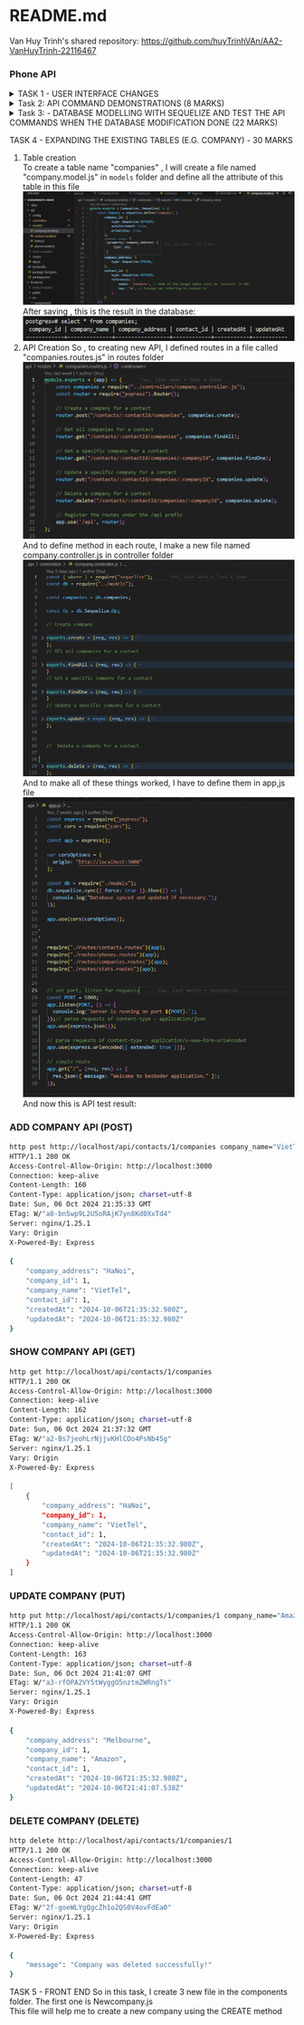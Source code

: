 # README.md


Van Huy Trinh's shared repository: https://github.com/huyTrinhVAn/AA2-VanHuyTrinh-22116467





### Phone API
<details>
<summary>TASK 1 - USER INTERFACE CHANGES</summary>

1) Change the button label from contact component from "Delete" to "Delete Contact" <br/>
Change at ```contact.js``` in  ```components``` folder <br/>

Origin:<br/>
![alt text](./frontend/public/img/T1UIQ1.png) <br/>
Code:<br/>
``` js
<button className='button red' onClick={doDelete}>Delete</button>
```
After: <br/>
![alt text](./frontend/public/img/T1img3Q1.png)
Code:<br/>
```js
<button className='button red' onClick={doDelete}>Delete Contact</button>
```
2) Change the button label in phone component from "Add" to e.g "Add Choiru’s Phone" (3 Marks)<br/>
To do this task , we need to change code in ```NewPhone.js``` in ```components``` folder <br/>
Before:<br/>
![alt text](./frontend/public/img/T1img1Q2.png)
```js
<button className='button green' type='submit'>Add</button>
```
After:<br/>
![alt text](./frontend/public/img/T1img3Q2.png)
```js
<button className='button green' type='submit'>Add {contact.name}'s phone</button>
```
3) Change the placeholder text "Name" with input type text into a drop-down menu with 4 categories (3
Marks)<br/>
To do this task , we need to change code in ```NewPhone.js``` in ```components``` folder <br/>
Before: <br/>
![alt text](./frontend/public/img/T1img1Q3.png)
```js
<input type='text' placeholder='Name' onChange={(e) => setName(e.target.value)} value={name}/>
```
After: <br/>
![alt text](./frontend/public/img/T1img3Q3.png)
```js
 <select onChange={e => setName(e.target.value)} value={name} >
                <option value="">Select category</option>
                <option value="Home">Home</option>
                <option value="Work">Work</option>
                <option value="Mobile">Mobile</option>
                <option value="Others">Others</option>
            </select>
```
4) In the <tr> element of the table, change the label "Name" to "Phone Type" (2 Marks)<br/>
To do this task, We need to change code in ```Phonelist.js``` in ```components``` folder<br/>
Before:<br/>
![alt text](./frontend/public/img/T1img1Q4.png)
```js
<th>Name</th>
```
After: <br/>
![alt text](./frontend/public/img/T1img3Q4.png)
```js
<th>Phone Type</th>
```
</details>
<details>
<summary>Task 2: API COMMAND DEMONSTRATIONS (8 MARKS)</summary>

1) Show the API command for “Show Contact” and provide a screenshot of the output (1 Mark)<br/>
```bash
Get  contact API (GET):
http get http://localhost/api/contacts
HTTP/1.1 200 OK
Access-Control-Allow-Origin: http://localhost:3000
Connection: keep-alive
Content-Length: 203
Content-Type: application/json; charset=utf-8
Date: Tue, 24 Sep 2024 02:20:51 GMT
ETag: W/"cb-Vs6d2BKKVA+jWJLRG7cPTI262CI"
Server: nginx/1.25.1
Vary: Origin
X-Powered-By: Express

[
    {
        "createdAt": "2024-09-24T02:12:44.445Z",
        "id": 1,
        "name": "Huy ",
        "updatedAt": "2024-09-24T02:12:44.445Z"
    },
    {
        "createdAt": "2024-09-24T02:17:32.654Z",
        "id": 2,
        "name": "Khoa",
        "updatedAt": "2024-09-24T02:17:32.654Z"
    }
]
```
2) Show the API command for “Add Contact” and provide a screenshot of the output (1 Mark)<br/>
```bash
Add contact API(POST):
http post http://localhost/api/contacts name="Khoa"
HTTP/1.1 200 OK
Access-Control-Allow-Origin: http://localhost:3000
Connection: keep-alive
Content-Length: 100
Content-Type: application/json; charset=utf-8
Date: Tue, 24 Sep 2024 02:17:32 GMT
ETag: W/"64-VRrKSLehFglbhMKtnSWgls7LYn8"
Server: nginx/1.25.1
Vary: Origin
X-Powered-By: Express

{
    "createdAt": "2024-09-24T02:17:32.654Z",
    "id": 2,
    "name": "Khoa",
    "updatedAt": "2024-09-24T02:17:32.654Z"
}
```
3) Show the API command for “Delete Contact” and provide a screenshot of the output (1 Marks)<br/>
```bash
Delete contact (DELETE)
http delete  http://localhost/api/contacts/2
HTTP/1.1 200 OK
Access-Control-Allow-Origin: http://localhost:3000
Connection: keep-alive
Content-Length: 47
Content-Type: application/json; charset=utf-8
Date: Tue, 24 Sep 2024 02:24:32 GMT
ETag: W/"2f-i0D5Qo4IGfH+OpTTITmyTnSzFvU"
Server: nginx/1.25.1
Vary: Origin
X-Powered-By: Express

{
    "message": "Contact was deleted successfully!"
}
```
4) Show the API command for “Update Contact” and provide a screenshot of the output (1 Marks)<br/>
```bash
Update contact (  PUT)
http put http://localhost/api/contacts/1 name="HuyTrinh"
HTTP/1.1 200 OK
Access-Control-Allow-Origin: http://localhost:3000
Connection: keep-alive
Content-Length: 47
Content-Type: application/json; charset=utf-8
Date: Tue, 24 Sep 2024 02:35:57 GMT
ETag: W/"2f-9DEigpdI8FmatdY6qgJYc7CM5hQ"
Server: nginx/1.25.1
Vary: Origin
X-Powered-By: Express

{
    "message": "Contact was updated successfully."
}
```
5) Show the API command for “Show Phone” and provide a screenshot of the output (1 Mark)<br/>
```bash
Show phone (GET)
http get http://localhost/api/contacts/3/phones
HTTP/1.1 200 OK
Access-Control-Allow-Origin: http://localhost:3000
Connection: keep-alive
Content-Length: 134
Content-Type: application/json; charset=utf-8
Date: Tue, 24 Sep 2024 03:00:21 GMT
ETag: W/"86-gsIiwLVOvUdHylIsbo6XQkIoNUs"
Server: nginx/1.25.1
Vary: Origin
X-Powered-By: Express

[
    {
        "contactId": 3,
        "createdAt": "2024-09-24T02:58:48.330Z",
        "id": 4,
        "name": "Home",
        "number": "011111",
        "updatedAt": "2024-09-24T02:58:48.330Z"
    }
]
```
6) Show the API command for “Add Phone” and provide a screenshot of the output (1 Marks)<br/>
```bash
Add phone (POST)
http post http://localhost/api/contacts/3/phones name="Home" number="011111”
HTTP/1.1 200 OK
Access-Control-Allow-Origin: http://localhost:3000
Connection: keep-alive
Content-Length: 132
Content-Type: application/json; charset=utf-8
Date: Tue, 24 Sep 2024 02:58:48 GMT
ETag: W/"84-CmKdS9bWy7s3IBY8IucRYr414/E"
Server: nginx/1.25.1
Vary: Origin
X-Powered-By: Express

{
    "contactId": 3,
    "createdAt": "2024-09-24T02:58:48.330Z",
    "id": 4,
    "name": "Home",
    "number": "011111",
    "updatedAt": "2024-09-24T02:58:48.330Z"
}
```
7) Show the API command for “Delete Phone” and provide a screenshot of the output (1 Marks)<br/>
```bash
Delete phone (DELETE)
http delete http://localhost/api/contacts/3/phones/4
HTTP/1.1 200 OK
Access-Control-Allow-Origin: http://localhost:3000
Connection: keep-alive
Content-Length: 45
Content-Type: application/json; charset=utf-8
Date: Tue, 24 Sep 2024 03:09:24 GMT
ETag: W/"2d-FdOer7L1Hk5YcQlrlpn01BrNJmA"
Server: nginx/1.25.1
Vary: Origin
X-Powered-By: Express

{
    "message": "Phone was deleted successfully!"
}
```
8) Show the API command for “Update Phone” and provide a screenshot of the output (1 Marks)<br/>
```bash
Update phone (PUT)
http put http://localhost/api/contacts/3/phones/4 name="Work"
HTTP/1.1 200 OK
Access-Control-Allow-Origin: http://localhost:3000
Connection: keep-alive
Content-Length: 45
Content-Type: application/json; charset=utf-8
Date: Tue, 24 Sep 2024 03:07:05 GMT
ETag: W/"2d-p9Lx2PQGimApZ9nkrVa0opZVZlQ"
Server: nginx/1.25.1
Vary: Origin
X-Powered-By: Express

{
    "message": "Phone was updated successfully."
}
``` 
</details>

<details>
<summary>Task 3: - DATABASE MODELLING WITH SEQUELIZE AND TEST THE API COMMANDS WHEN THE DATABASE MODIFICATION DONE (22 MARKS)</summary>

Before doing Task 3 or any tasks further that affects the database, we need to make a small change in ```app.js```<br/>
This line of code will help us to easily make any change that related to the database<br/>
```js
db.sequelize.sync({ force: true }).then(() => {
  console.log("Database synced and updated if necessary.");
});
```
1) Modify the contacts Table (5 Marks):<br/>
``` bash
a. Update the contacts table to include the following attributes:
i. id
ii. Name
iii. Address
```
Code :  Change code  at ```contact.model.js``` file in ```models``` folder. I added address attribute in this table <br/>
```js
module.exports = (sequelize, Sequelize) => {
    const Contact = sequelize.define("contact", {
        id: {
            type: Sequelize.INTEGER,
            autoIncrement: true,
            primaryKey: true,
        },
        name: {
            type: Sequelize.STRING,
        },
        address: {
            type: Sequelize.STRING
        }
    });

    return Contact;
};
```
Result in database:
![alt text](./frontend/public/img/T3img2Q1.png)
2) Modify the phones Table (5 Marks): <br/>
```bash
a. Update the phones table to include the following attributes:
i. id
ii. phone_type
iii. phone_number
iv. contactId
```
Change code in ```phone.model.js``` file in ```models``` folder to modify the attribute  <br/>
```js
module.exports = (sequelize, Sequelize) => {
    const Phone = sequelize.define("phone", {
        id: {
            type: Sequelize.INTEGER,
            autoIncrement: true,
            primaryKey: true,
        },
        phone_type: {
            type: Sequelize.STRING
        },
        phone_number: {
            type: Sequelize.STRING
        },
        contactId: {
            type: Sequelize.INTEGER,
            references: {
                model: 'contacts',
                key: 'id',
            }
        }
    });
    return Phone;
};
```
Result in database:
![alt text](./frontend/public/img/T3img2Q2.png)

3) Adjust the Front-End (4 Marks):<br/>
To change contact frontend, first we need to change create method in ````contact.controller.js````  file in ```controllers``` folder to help us create a new phone with address attribute <br/>
```js
exports.create = (req, res) => {
    const contact = {
        name: req.body.name,
        address: req.body.address
    };
    Contacts.create(contact)
        .then(data => {
            res.send(data);
        })
        .catch(err => {
            res.status(500).send({
                message:
                    err.message || "Some error occurred"
            });
        });
};
```
After that we change code  in ```Contact.js``` and ```NewContact.js``` in components folder to get the suitable frontend:
![alt text](./frontend/public/img/T3img2Q3.png)
![alt text](./frontend/public/img/T3img3Q3.png)
Result:
![alt text](./frontend/public/img/T3img4Q3.png)
We do the same with Phone<br/>
Change code in create phone method in ```phone.controller.js``` in controllers folder <br/>
![alt text](./frontend/public/img/T3img5Q3.png)
Change at ```Phone.js```, ```PhoneList.js``` and ```NewPhone.js``` component to get the suitable frontend:
![alt text](./frontend/public/img/T3img6Q3.png)
![alt text](./frontend/public/img/T3img7Q3.png)
![alt text](./frontend/public/img/T3img8Q3.png)
Result:
![alt text](./frontend/public/img/T3img9Q3.png)
4) Test All APIs related to table modified contacts and phones (8 Marks): <br/>
Contact API <br/>
### Add contact API (POST) 
``` bash
http post http://localhost/api/contacts name="Khoa" address=”Ha Noi”
HTTP/1.1 200 OK
Access-Control-Allow-Origin: http://localhost:3000
Connection: keep-alive
Content-Length: 119
Content-Type: application/json; charset=utf-8
Date: Tue, 24 Sep 2024 11:46:17 GMT
ETag: W/"77-ujajulYXCHdYPgQudiQ35JWsSbY"
Server: nginx/1.25.1
Vary: Origin
X-Powered-By: Express

{
    "address": "Ha Noi",
    "createdAt": "2024-09-24T11:46:17.888Z",
    "id": 3,
    "name": "Khoa",
    "updatedAt": "2024-09-24T11:46:17.888Z"
}

```
### Get contact API (GET)
``` bash
http get http://localhost/api/contacts
HTTP/1.1 200 OK
Access-Control-Allow-Origin: http://localhost:3000
Connection: keep-alive
Content-Length: 242
Content-Type: application/json; charset=utf-8
Date: Tue, 24 Sep 2024 11:47:08 GMT
ETag: W/"f2-yOps9jdrFqdZEQOjTNiEv7RQsKE"
Server: nginx/1.25.1
Vary: Origin
X-Powered-By: Express

[
    {
        "address": "Viet Nam",
        "createdAt": "2024-09-24T07:02:43.679Z",
        "id": 1,
        "name": "huy",
        "updatedAt": "2024-09-24T07:02:43.679Z"
    },
    {
        "address": "Ha Noi",
        "createdAt": "2024-09-24T11:46:17.888Z",
        "id": 3,
        "name": "Khoa",
        "updatedAt": "2024-09-24T11:46:17.888Z"
    }
]
```
### Delete contact (DELETE)
``` bash
http delete  http://localhost/api/contacts/3
HTTP/1.1 200 OK
Access-Control-Allow-Origin: http://localhost:3000
Connection: keep-alive
Content-Length: 47
Content-Type: application/json; charset=utf-8
Date: Tue, 24 Sep 2024 11:47:59 GMT
ETag: W/"2f-i0D5Qo4IGfH+OpTTITmyTnSzFvU"
Server: nginx/1.25.1
Vary: Origin
X-Powered-By: Express

{
    "message": "Contact was deleted successfully!"
}
``` 
### Update contact  (PUT)
``` bash
http put http://localhost/api/contacts/1 name=”Huy Van”  address =”Nam Dinh”
HTTP/1.1 200 OK
Access-Control-Allow-Origin: http://localhost:3000
Connection: keep-alive
Content-Length: 47
Content-Type: application/json; charset=utf-8
Date: Tue, 24 Sep 2024 11:54:06 GMT
ETag: W/"2f-9DEigpdI8FmatdY6qgJYc7CM5hQ"
Server: nginx/1.25.1
Vary: Origin
X-Powered-By: Express

{
    "message": "Contact was updated successfully."
}
```
### Add phone API (POST)
``` bash
http post http://localhost/api/contacts/1/phones phone_type="Home" phone_number=” 01234567”
HTTP/1.1 200 OK
Access-Control-Allow-Origin: http://localhost:3000
Connection: keep-alive
Content-Length: 146
Content-Type: application/json; charset=utf-8
Date: Tue, 24 Sep 2024 11:55:48 GMT
ETag: W/"92-PL7Fk5b/YUOsLjjOiafGHiP97Qo"
Server: nginx/1.25.1
Vary: Origin
X-Powered-By: Express

{
    "contactId": 1,
    "createdAt": "2024-09-24T11:55:48.671Z",
    "id": 2,
    "phone_number": "01234567",
    "phone_type": "Home",
    "updatedAt": "2024-09-24T11:55:48.671Z"
}
```
### Show Phone API (GET)
``` bash
http get http://localhost/api/contacts/1/phones
 HTTP/1.1 200 OK
Access-Control-Allow-Origin: http://localhost:3000
Connection: keep-alive
Content-Length: 294
Content-Type: application/json; charset=utf-8
Date: Tue, 24 Sep 2024 11:58:43 GMT
ETag: W/"126-hy86kFdL2gdWmkk5uWMi22PZroQ"
Server: nginx/1.25.1
Vary: Origin
X-Powered-By: Express

[
    {
        "contactId": 1,
        "createdAt": "2024-09-24T07:02:48.888Z",
        "id": 1,
        "phone_number": "1234567",
        "phone_type": "Work",
        "updatedAt": "2024-09-24T07:02:48.888Z"
    },
    {
        "contactId": 1,
        "createdAt": "2024-09-24T11:55:48.671Z",
        "id": 2,
        "phone_number": "01234567",
        "phone_type": "Home",
        "updatedAt": "2024-09-24T11:55:48.671Z"
    }
]
```
### Update phone (PUT)
``` bash
http put http://localhost/api/contacts/1/phones/2 phone_type="Work" phone_number=” 11111111”
HTTP/1.1 200 OK
Access-Control-Allow-Origin: http://localhost:3000
Connection: keep-alive
Content-Length: 45
Content-Type: application/json; charset=utf-8
Date: Tue, 24 Sep 2024 12:02:24 GMT
ETag: W/"2d-p9Lx2PQGimApZ9nkrVa0opZVZlQ"
Server: nginx/1.25.1
Vary: Origin
X-Powered-By: Express

{
    "message": "Phone was updated successfully."
}
```
### Delete Phone (DELETE)
``` bash
http delete http://localhost/api/contacts/1/phones/2
HTTP/1.1 200 OK
Access-Control-Allow-Origin: http://localhost:3000
Connection: keep-alive
Content-Length: 45
Content-Type: application/json; charset=utf-8
Date: Tue, 24 Sep 2024 12:03:39 GMT
ETag: W/"2d-FdOer7L1Hk5YcQlrlpn01BrNJmA"
Server: nginx/1.25.1
Vary: Origin
X-Powered-By: Express

{
    "message": "Phone was deleted successfully!"
}
```
</details>

TASK 4 - EXPANDING THE EXISTING TABLES (E.G. COMPANY) - 30 MARKS
1) Table creation  
To create a table name "companies" , I will create a file named "company.model.js" in ```models``` folder and define all the attribute of this table in this file <br/>
![alt text](./frontend/public/img/T4img1Q1.png)
After saving , this is the result in the database: <br/>
![alt text](./frontend/public/img/T4img2Q1.png)
2) API Creation
So , to creating new API, I defined routes in a file called "companies.routes.js" in routes folder
![alt text](./frontend/public/img/T4img1Q2.png)
And to define method in each route, I make a new file named company.controller.js in controller folder
![alt text](./frontend/public/img/T4img2Q2.png)
And to make all of these things worked, I have to define them in app,js file 
![alt text](./frontend/public/img/T4img3Q2.png)
And now this is API test result:
### ADD COMPANY API (POST)
```bash
http post http://localhost/api/contacts/1/companies company_name="VietTel" company_address="HaNoi"
HTTP/1.1 200 OK
Access-Control-Allow-Origin: http://localhost:3000
Connection: keep-alive
Content-Length: 160
Content-Type: application/json; charset=utf-8
Date: Sun, 06 Oct 2024 21:35:33 GMT
ETag: W/"a0-bn5wp9L2U5oRAjK7yn8Kd0XxTd4"
Server: nginx/1.25.1
Vary: Origin
X-Powered-By: Express

{
    "company_address": "HaNoi",
    "company_id": 1,
    "company_name": "VietTel",
    "contact_id": 1,
    "createdAt": "2024-10-06T21:35:32.980Z",
    "updatedAt": "2024-10-06T21:35:32.980Z"
}
```
### SHOW COMPANY API (GET)
```bash
http get http://localhost/api/contacts/1/companies
HTTP/1.1 200 OK
Access-Control-Allow-Origin: http://localhost:3000
Connection: keep-alive
Content-Length: 162
Content-Type: application/json; charset=utf-8
Date: Sun, 06 Oct 2024 21:37:32 GMT
ETag: W/"a2-Bs7jeohLrNjjvKHlCOo4PsNb45g"
Server: nginx/1.25.1
Vary: Origin
X-Powered-By: Express

[
    {
        "company_address": "HaNoi",
        "company_id": 1,
        "company_name": "VietTel",
        "contact_id": 1,
        "createdAt": "2024-10-06T21:35:32.980Z",
        "updatedAt": "2024-10-06T21:35:32.980Z"
    }
]
```
### UPDATE COMPANY (PUT)
```bash
http put http://localhost/api/contacts/1/companies/1 company_name="Amazon" company_address="Melbourne"
HTTP/1.1 200 OK
Access-Control-Allow-Origin: http://localhost:3000
Connection: keep-alive
Content-Length: 163
Content-Type: application/json; charset=utf-8
Date: Sun, 06 Oct 2024 21:41:07 GMT
ETag: W/"a3-rfOPA2VY5tWyggO5nztmZWRngTs"
Server: nginx/1.25.1
Vary: Origin
X-Powered-By: Express

{
    "company_address": "Melbourne",
    "company_id": 1,
    "company_name": "Amazon",
    "contact_id": 1,
    "createdAt": "2024-10-06T21:35:32.980Z",
    "updatedAt": "2024-10-06T21:41:07.538Z"
}
```
### DELETE COMPANY (DELETE)
```bash
http delete http://localhost/api/contacts/1/companies/1
HTTP/1.1 200 OK
Access-Control-Allow-Origin: http://localhost:3000
Connection: keep-alive
Content-Length: 47
Content-Type: application/json; charset=utf-8
Date: Sun, 06 Oct 2024 21:44:41 GMT
ETag: W/"2f-goeWLYgQgcZh1o2QS0V4ovFdEa0"
Server: nginx/1.25.1
Vary: Origin
X-Powered-By: Express

{
    "message": "Company was deleted successfully!"
}
```
TASK 5 - FRONT END
So in this task, I create 3 new file in the components folder. The first one is Newcompany.js<br/>
This file will help me to create a new company using the CREATE method <br/>

